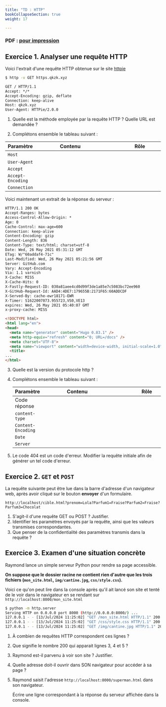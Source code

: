 ```yaml
---
title: "TD : HTTP"
bookCollapseSection: true
weight: 17

---
```


### PDF : [pour impression](./TD_IHM_HTTP.pdf)


## Exercice 1. Analyser une requête HTTP

Voici l'extrait d'une requête HTTP obtenue sur le site [httpie](https://httpie.io/run)

```bash
$ http -v GET https.qkzk.xyz
```


```html
GET / HTTP/1.1
Accept: */*
Accept-Encoding: gzip, deflate
Connection: keep-alive
Host: qkzk.xyz
User-Agent: HTTPie/2.0.0
```

1. Quelle est la méthode employée par la requête HTTP ? Quelle URL est demandée ?

2. Complétons ensemble le tableau suivant :

  | Paramètre         | Contenu        | Rôle           |
  |-------------------|----------------|----------------|
  | `Host`            | $\hspace{5cm}$ | $\hspace{5cm}$ |
  | `User-Agent`      |                |                |
  | `Accept`          |                |                |
  | `Accept-Encoding` |                |                |
  | `Connection`      |                |                |


Voici maintenant un extrait de la réponse du serveur :

```html
HTTP/1.1 200 OK
Accept-Ranges: bytes
Access-Control-Allow-Origin: *
Age: 0
Cache-Control: max-age=600
Connection: keep-alive
Content-Encoding: gzip
Content-Length: 836
Content-Type: text/html; charset=utf-8
Date: Wed, 26 May 2021 05:31:12 GMT
ETag: W/"60addaf4-71c"
Last-Modified: Wed, 26 May 2021 05:21:56 GMT
Server: GitHub.com
Vary: Accept-Encoding
Via: 1.1 varnish
X-Cache: MISS
X-Cache-Hits: 0
X-Fastly-Request-ID: 030a81aee4cd0d99f3de1a85e7c5083bc72ee960
X-GitHub-Request-Id: AAD4:4DE7:179655B:2171F65:60ADDCDF
X-Served-By: cache-ewr18171-EWR
X-Timer: S1622007073.955723,VS0,VE13
expires: Wed, 26 May 2021 05:40:07 GMT
x-proxy-cache: MISS

<!DOCTYPE html>
<html lang="en">
<head>
  <meta name="generator" content="Hugo 0.83.1" />
  <meta http-equiv="refresh" content="0; URL=/docs" />
  <meta charset="UTF-8">
  <meta name="viewport" content="width=device-width, initial-scale=1.0">
  <title>
...
</html>
```

3. Quelle est la version du protocole http ?

4. Complétons ensemble le tableau suivant :

    | Paramètre          | Contenu        | Rôle           |
    |--------------------|----------------|----------------|
    | Code réponse       | $\hspace{5cm}$ | $\hspace{5cm}$ |
    | `content-type`     |                |                |
    | `Content-Encoding` |                |                |
    | `Date`             |                |                |
    | `Server`           |                |                |

5. Le code 404 est un code d'erreur. Modifier la requête initiale afin de générer
  un tel code d'erreur.

## Exercice 2. `GET` et `POST`

La requête suivante peut être lue dans la barre d'adresse d'un navigateur web,
après avoir cliqué sur le bouton **envoyer** d'un formulaire.

```
http://localhost/cible.html?prenom=Lola?Parfum1=Fraise?Parfum2=Fraise?Parfum3=Chocolat
```

1. S'agit-il d'une requête GET ou POST ? Justifier.
2. Identifier les paramètres envoyés par la requête, ainsi que les valeurs transmises
  correspondantes.
3. Que penser de la confidentialité des paramètres transmis dans la requête ?


## Exercice 3. Examen d'une situation concrète


Raymond lance un simple serveur Python pour rendre sa page accessible.

**On suppose que le dossier racine ne contient rien d'autre que
les trois fichiers (`mon_site.html`, `img/cantine.jpg`, `css/style.css`).**

Voici ce qu'on peut lire dans la console après qu'il ait lancé son site et tenté de le voir dans le navigateur en se rendant sur `http://localhost:8000/mon_site.html`

```bash
$ python -m http.server
Serving HTTP on 0.0.0.0 port 8000 (http://0.0.0.0:8000/) ...
127.0.0.1 - - [13/Jul/2024 11:25:02] "GET /mon_site.html HTTP/1.1" 200 -
127.0.0.1 - - [13/Jul/2024 11:25:02] "GET /css/style.css HTTP/1.1" 200 -
127.0.0.1 - - [13/Jul/2024 11:25:02] "GET /img/cantine.jpg HTTP/1.1" 200 -
```

1. À combien de requêtes HTTP correspondent ces lignes ?
1. Que signifie le nombre 200 qui apparait lignes 3, 4 et 5 ?
1. Raymond est-il parvenu à voir son site ? Justifier.
1. Quelle adresse doit-il ouvrir dans SON navigateur pour accéder à sa page ?
1. Raymond saisit l'adresse `http://localhost:8000/superman.html` dans son navigateur.

   Écrire une ligne correspondant à la réponse du serveur affichée dans la console.
